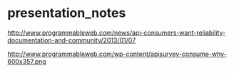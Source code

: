 # presentation_notes

http://www.programmableweb.com/news/api-consumers-want-reliability-documentation-and-community/2013/01/07

http://www.programmableweb.com/wp-content/apisurvey-consume-why-600x357.png
